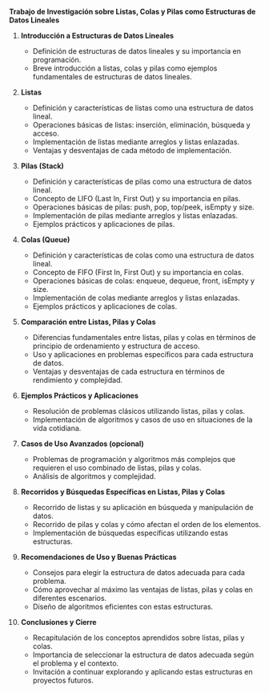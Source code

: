 

**Trabajo de Investigación sobre Listas, Colas y Pilas como Estructuras de Datos Lineales**

1. **Introducción a Estructuras de Datos Lineales**
   - Definición de estructuras de datos lineales y su importancia en programación.
   - Breve introducción a listas, colas y pilas como ejemplos fundamentales de estructuras de datos lineales.

2. **Listas**
   - Definición y características de listas como una estructura de datos lineal.
   - Operaciones básicas de listas: inserción, eliminación, búsqueda y acceso.
   - Implementación de listas mediante arreglos y listas enlazadas.
   - Ventajas y desventajas de cada método de implementación.

3. **Pilas (Stack)**
   - Definición y características de pilas como una estructura de datos lineal.
   - Concepto de LIFO (Last In, First Out) y su importancia en pilas.
   - Operaciones básicas de pilas: push, pop, top/peek, isEmpty y size.
   - Implementación de pilas mediante arreglos y listas enlazadas.
   - Ejemplos prácticos y aplicaciones de pilas.

4. **Colas (Queue)**
   - Definición y características de colas como una estructura de datos lineal.
   - Concepto de FIFO (First In, First Out) y su importancia en colas.
   - Operaciones básicas de colas: enqueue, dequeue, front, isEmpty y size.
   - Implementación de colas mediante arreglos y listas enlazadas.
   - Ejemplos prácticos y aplicaciones de colas.

5. **Comparación entre Listas, Pilas y Colas**
   - Diferencias fundamentales entre listas, pilas y colas en términos de principio de ordenamiento y estructura de acceso.
   - Uso y aplicaciones en problemas específicos para cada estructura de datos.
   - Ventajas y desventajas de cada estructura en términos de rendimiento y complejidad.

6. **Ejemplos Prácticos y Aplicaciones**
   - Resolución de problemas clásicos utilizando listas, pilas y colas.
   - Implementación de algoritmos y casos de uso en situaciones de la vida cotidiana.

7. **Casos de Uso Avanzados (opcional)**
   - Problemas de programación y algoritmos más complejos que requieren el uso combinado de listas, pilas y colas.
   - Análisis de algoritmos y complejidad.

8. **Recorridos y Búsquedas Específicas en Listas, Pilas y Colas**
   - Recorrido de listas y su aplicación en búsqueda y manipulación de datos.
   - Recorrido de pilas y colas y cómo afectan el orden de los elementos.
   - Implementación de búsquedas específicas utilizando estas estructuras.

9. **Recomendaciones de Uso y Buenas Prácticas**
   - Consejos para elegir la estructura de datos adecuada para cada problema.
   - Cómo aprovechar al máximo las ventajas de listas, pilas y colas en diferentes escenarios.
   - Diseño de algoritmos eficientes con estas estructuras.

10. **Conclusiones y Cierre**
    - Recapitulación de los conceptos aprendidos sobre listas, pilas y colas.
    - Importancia de seleccionar la estructura de datos adecuada según el problema y el contexto.
    - Invitación a continuar explorando y aplicando estas estructuras en proyectos futuros.